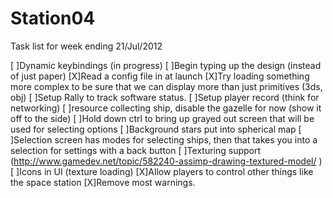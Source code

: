 Station04
=========

Task list for week ending 21/Jul/2012

[ ]Dynamic keybindings (in progress)
[ ]Begin typing up the design (instead of just paper)
[X]Read a config file in at launch
[X]Try loading something more complex to be sure that we can display more than just primitives (3ds, obj)
[ ]Setup Rally to track software status.
[ ]Setup player record (think for networking)
[ ]resource collecting ship, disable the gazelle for now (show it off to the side)
[ ]Hold down ctrl to bring up grayed out screen that will be used for selecting options
[ ]Background stars put into spherical map
[ ]Selection screen has modes for selecting ships, then that takes you into a selection for settings with a back button
[ ]Texturing support (http://www.gamedev.net/topic/582240-assimp-drawing-textured-model/ )
[ ]Icons in UI (texture loading)
[X]Allow players to control other things like the space station
[X]Remove most warnings.
